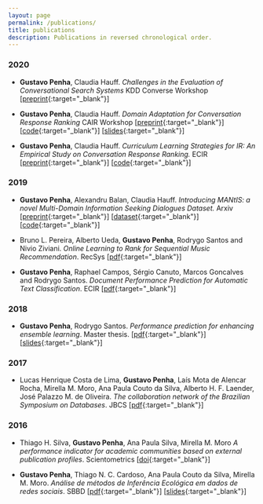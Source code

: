 ```yaml
---
layout: page
permalink: /publications/
title: publications
description: Publications in reversed chronological order.
---
```


<h3 class="year">2020</h3> 

* **Gustavo Penha**, Claudia Hauff. _Challenges in the Evaluation of Conversational Search Systems_ KDD Converse Workshop [[preprint](https://guzpenha.github.io/guzblog/assets/pdf/Challenges_in_CSS_Eval_CONVERSE20.pdf){:target="_blank"}]

* **Gustavo Penha**, Claudia Hauff. _Domain Adaptation for Conversation Response Ranking_ CAIR Workshop [[preprint](https://guzpenha.github.io/guzblog/assets/pdf/Domain_Adaptation_for_CRR_CAIR20.pdf){:target="_blank"}] [[code](https://github.com/Guzpenha/DomainRegularizedDeepMatchingNetworks){:target="_blank"}]
[[slides](https://docs.google.com/presentation/d/1PBsutHILQw5nNp_xefhW_gGTEJnEkhve2rdAZgZiCNk/edit#slide=id.g6fd1f3fd33_0_673){:target="_blank"}]

* **Gustavo Penha**, Claudia Hauff. _Curriculum Learning Strategies for IR: An Empirical Study on Conversation Response Ranking._ ECIR [[preprint](https://arxiv.org/abs/1912.08555){:target="_blank"}] [[code](https://github.com/Guzpenha/transformers_cl){:target="_blank"}]


<h3 class="year">2019</h3> 

* **Gustavo Penha**, Alexandru Balan, Claudia Hauff. _Introducing MANtIS: a novel Multi-Domain Information Seeking Dialogues Dataset._ Arxiv [[preprint](https://arxiv.org/abs/1912.04639){:target="_blank"}] [[dataset](https://guzpenha.github.io/MANtIS/){:target="_blank"}] [[code](https://github.com/Guzpenha/MANtIS){:target="_blank"}]

* Bruno L. Pereira, Alberto Ueda, **Gustavo Penha**, Rodrygo Santos and Nivio Ziviani. _Online Learning to Rank for Sequential Music Recommendation_. RecSys [[pdf](https://homepages.dcc.ufmg.br/~rodrygo/wp-content/papercite-data/pdf/pereira2019recsys.pdf){:target="_blank"}]

* **Gustavo Penha**, Raphael Campos, Sérgio Canuto, Marcos Goncalves and Rodrygo Santos. _Document Performance Prediction for Automatic Text Classification_. ECIR [[pdf](https://homepages.dcc.ufmg.br/~rodrygo/wp-content/papercite-data/pdf/penha2019ecir.pdf){:target="_blank"}]


<h3 class="year">2018</h3> 

* **Gustavo Penha**, Rodrygo Santos. _Performance prediction for enhancing ensemble learning_. Master thesis. [[pdf](https://drive.google.com/open?id=1ScGA8EASeQbJvOLXJTBY77_zJNF0kspx){:target="_blank"}] [[slides](https://drive.google.com/open?id=1aCY-3ugo3EcGvM3X1gtYPMDdoal1GNNq){:target="_blank"}]


<h3 class="year">2017</h3> 

* Lucas Henrique Costa de Lima, **Gustavo Penha**, Laís Mota de Alencar Rocha, Mirella M. Moro, Ana Paula Couto da Silva, Alberto H. F. Laender, José Palazzo M. de Oliveira. _The collaboration network of the Brazilian Symposium on Databases_. JBCS [[pdf](https://link.springer.com/content/pdf/10.1186%2Fs13173-017-0059-6.pdf){:target="_blank"}]


<h3 class="year">2016</h3> 

* Thiago H. Silva, **Gustavo Penha**, Ana Paula Silva, Mirella M. Moro _A performance indicator for academic communities based on external publication profiles_. Scientometrics [[doi](https://dl.acm.org/citation.cfm?id=2944213.2944254){:target="_blank"}]

* **Gustavo Penha**, Thiago N. C. Cardoso, Ana Paula Couto da Silva, Mirella M. Moro. _Análise de métodos de Inferência Ecológica em dados de redes sociais_. SBBD [[pdf](https://homepages.dcc.ufmg.br/~mirella/pdf/2016.SBBDshort.Penha.pdf){:target="_blank"}] [[slides](https://drive.google.com/open?id=0B62NkWYy1nrxYWVLOUNSLWZ5a2s){:target="_blank"}]
